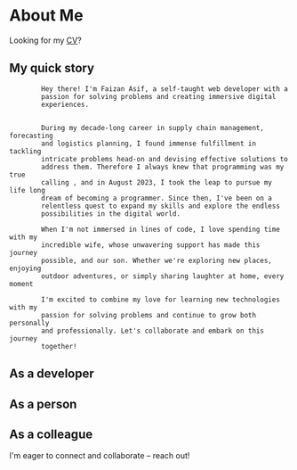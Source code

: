 # About Me

Looking for my [CV](https://www.dropbox.com/scl/fi/lge99usylkol44drd65nt/Faizan-Asif-Butt-Resume.pdf?rlkey=g6xq1lh182g47cejgb0xrieko&dl=0)?

## My quick story

            Hey there! I'm Faizan Asif, a self-taught web developer with a
            passion for solving problems and creating immersive digital
            experiences.


            During my decade-long career in supply chain management, forecasting
            and logistics planning, I found immense fulfillment in tackling
            intricate problems head-on and devising effective solutions to
            address them. Therefore I always knew that programming was my true
            calling , and in August 2023, I took the leap to pursue my life long
            dream of becoming a programmer. Since then, I've been on a
            relentless quest to expand my skills and explore the endless
            possibilities in the digital world.

            When I'm not immersed in lines of code, I love spending time with my
            incredible wife, whose unwavering support has made this journey
            possible, and our son. Whether we're exploring new places, enjoying
            outdoor adventures, or simply sharing laughter at home, every moment

            I'm excited to combine my love for learning new technologies with my
            passion for solving problems and continue to grow both personally
            and professionally. Let's collaborate and embark on this journey
            together!

## As a developer

## As a person

## As a colleague

I'm eager to connect and collaborate – reach out!
